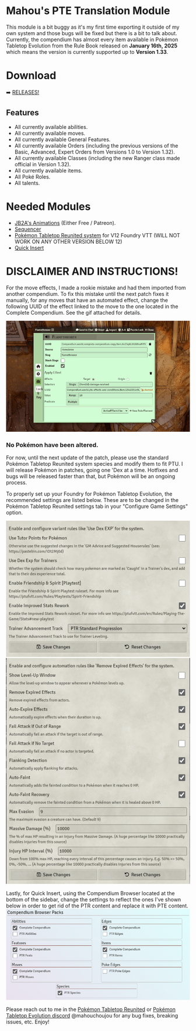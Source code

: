 # **Mahou's PTE Translation Module**

This module is a bit buggy as it's my first time exporting it outside of my own system and those bugs will be fixed but there is a bit to talk about.
Currently, the compendium has almost every item available in Pokémon Tabletop Evolution from the Rule Book released on **January 16th, 2025** which means the version is currently supported up to **Version 1.33**.

# Download
➡️ [RELEASES!](https://github.com/mahouchoujou/pte-compendium/releases/tag/v1.0-alpha)


## Features
- All currently available abilities.
- All currently available moves.
- All currently available General Features.
- All currently available Orders (including the previous versions of the Basic, Advanced, Expert Orders from Versions 1.0 to Version 1.32).
- All currently available Classes (including the new Ranger class made official in Version 1.32).
- All currently available items.
- All Poké Roles.
- All talents.

# Needed Modules
- [JB2A's Animations](https://foundryvtt.com/packages/JB2A_DnD5e) (Either Free / Patreon).
- [Sequencer](https://foundryvtt.com/packages/sequencer)
- [Pokémon Tabletop Reunited system](https://github.com/dylanpiera/Foundry-Pokemon-Tabletop-United-System) for V12 Foundry VTT (WILL NOT WORK ON ANY OTHER VERSION BELOW 12)
- [Quick Insert](https://gitlab.com/fvtt-modules-lab/quick-insert)

# DISCLAIMER AND INSTRUCTIONS!

For the move effects, I made a rookie mistake and had them imported from another compendium. To fix this mistake until the next patch fixes it manually, for any moves that have an automated effect, change the following UUID of the effect linked to the move to the one located in the Complete Compendium. See the gif attached for details. 

![](https://github.com/mahouchoujou/pte-compendium/blob/main/instructions/instructions.gif)

### **No Pokémon have been altered.** 
For now, until the next update of the patch, please use the standard Pokémon Tabletop Reunited system species and modify them to fit PTU. I will release Pokémon in patches, going one 'Dex at a time. Hotfixes and bugs will be released faster than that, but Pokémon will be an ongoing process.

To properly set up your Foundry for Pokémon Tabletop Evolution, the recommended settings are listed below. These are to be changed in the Pokémon Tabletop Reunited settings tab in your "Configure Game Settings" option.

![](https://github.com/mahouchoujou/pte-compendium/blob/fb9e53734be09ca545d944ffbdfdbe277b59a3ef/instructions/Screenshot_6.png)
![](https://github.com/mahouchoujou/pte-compendium/blob/fb9e53734be09ca545d944ffbdfdbe277b59a3ef/instructions/Screenshot_7.png)

Lastly, for Quick Insert, using the Compendium Browser located at the bottom of the sidebar, change the settings to reflect the ones I've shown below in order to get rid of the PTR content and replace it with PTE content.
![](https://github.com/mahouchoujou/pte-compendium/blob/fb9e53734be09ca545d944ffbdfdbe277b59a3ef/instructions/Screenshot_5.png)

Please reach out to me in the [Pokémon Tabletop Reunited](https://discord.gg/ptrfvtt) or [Pokémon Tabletop Evolution discord](https://discord.com/invite/DsauQuwQYV) @mahouchoujou for any bug fixes, breaking issues, etc. Enjoy!
